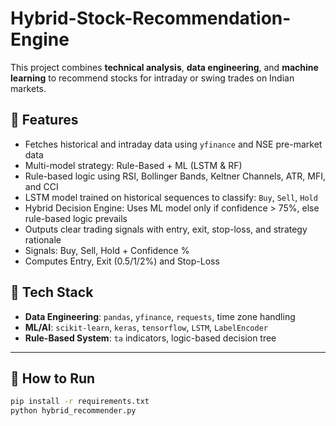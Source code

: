 # Hybrid-Stock-Recommendation-Engine
This project combines **technical analysis**, **data engineering**, and **machine learning** to recommend stocks for intraday or swing trades on Indian markets.

## 🔧 Features
-  Fetches historical and intraday data using `yfinance` and NSE pre-market data
-  Multi-model strategy: Rule-Based + ML (LSTM & RF)
-  Rule-based logic using RSI, Bollinger Bands, Keltner Channels, ATR, MFI, and CCI
-  LSTM model trained on historical sequences to classify: `Buy`, `Sell`, `Hold`
-  Hybrid Decision Engine: Uses ML model only if confidence > 75%, else rule-based logic prevails
-  Outputs clear trading signals with entry, exit, stop-loss, and strategy rationale
-  Signals: Buy, Sell, Hold + Confidence %
-  Computes Entry, Exit (0.5/1/2%) and Stop-Loss

## 🧪 Tech Stack
- **Data Engineering**: `pandas`, `yfinance`, `requests`, time zone handling
- **ML/AI**: `scikit-learn`, `keras`, `tensorflow`, `LSTM`, `LabelEncoder`
- **Rule-Based System**: `ta` indicators, logic-based decision tree

---

## 🚀 How to Run
```bash
pip install -r requirements.txt
python hybrid_recommender.py
